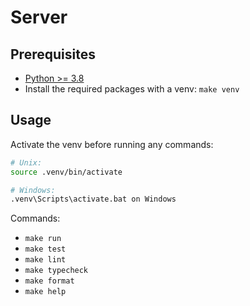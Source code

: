 # Server

## Prerequisites

- [Python >= 3.8](https://www.python.org/downloads/)
- Install the required packages with a venv: `make venv`

## Usage

Activate the venv before running any commands:
```sh
# Unix:
source .venv/bin/activate

# Windows:
.venv\Scripts\activate.bat on Windows
```

Commands:
- `make run`
- `make test`
- `make lint`
- `make typecheck`
- `make format`
- `make help`
